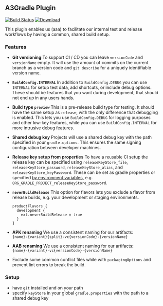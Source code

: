 ## A3Gradle Plugin

[![Build Status](https://travis-ci.org/allaboutapps/A3GradlePlugin.svg?branch=master)](https://travis-ci.org/allaboutapps/A3GradlePlugin)
 [![Download](https://api.bintray.com/packages/allaboutapps/A3-Android/at.allaboutapps.gradle.plugin/images/download.svg) ](https://bintray.com/allaboutapps/A3-Android/at.allaboutapps.gradle.plugin/_latestVersion)


This plugin enables us (aaa) to facilitate our internal test and release workflows by having a common, shared build setup.

### Features
* **Git versioning** To support CI / CD you can leave `versionCode` and `versionName` empty. It will use the amount of commits on the current branch as a version code and `git describe` for a uniquely identifiable version name.

* **`BuildConfig.INTERNAL`** In addition to `BuildConfig.DEBUG` you can use `INTERNAL` for setup test data, add shortcuts, or include debug options. These should be features that you want during development, that should not end up in any users hands.

* **Build type `preview`** This is a pre-release build type for testing. It should have the same setup as `release`, with the only difference that debugging is enabled. This lets you use `BuildConfig.DEBUG` for logging purposes and other low-key features, while you can use `BuildConfig.INTERNAL` for more intrusive debug features.

* **Shared debug key** Projects will use a shared debug key with the path specified in your `gradle.options`. This ensures the same signing configuration between developer machines.

* **Release key setup from properties** To have a reusable CI setup the release key can be specified using `releaseKeyStore_file`, `releaseKeyStore_password`, `releaseKeyStore_alias`, and `releaseKeyStore_keyPassword`. These can be set as gradle properties or specified [by environment variables](https://docs.gradle.org/current/userguide/build_environment.html), e.g. `ORG_GRADLE_PROJECT_releaseKeyStore_password`. 

* **`neverBuildRelease`** This option for flavors lets you exclude a flavor from release builds, e.g. your development or staging environments.

      productFlavors {
        development {
          ext.neverBuildRelease = true
        }
      }

* **APK renaming** We use a consistent naming for our artifacts:  
`{name}-{variant}{split}-vc{versionCode}-{versionName}`

* **AAB renaming** We use a consistent naming for our artifacts:  
`{name}-{variant}-vc{versionCode}-{versionName}`


* Exclude some common conflict files while with `packagingOptions` and prevent lint errors to break the build.

### Setup
* have `git` installed and on your path
* specify `keyStore` in your global `gradle.properties` with the path to a shared debug key
